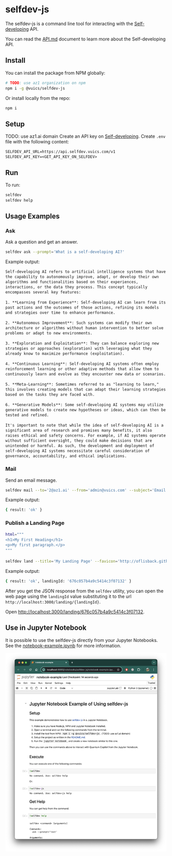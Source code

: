 # selfdev-js

The selfdev-js is a command line tool for interacting with the [Self-developing](https://az1.ai) API.

You can read the [API.md](./API.md) document to learn more about the Self-developing API.

## Install

You can install the package from NPM globally:
```bash
# TODO: use az1 organization on npm
npm i -g @vuics/selfdev-js
```

Or install locally from the repo:
```bash
npm i
```

## Setup

TODO: use az1.ai domain
Create an API key on [Self-developing](https://selfdev.vuics.com/keys).
Create `.env` file with the following content:
```
SELFDEV_API_URL=https://api.selfdev.vuics.com/v1
SELFDEV_API_KEY=<GET_API_KEY_ON_SELFDEV>
```

## Run

To run:
```bash
selfdev
selfdev help
```

## Usage Examples

### Ask

Ask a question and get an answer.
```bash
selfdev ask --prompt='What is a self-developing AI?'
```
Example output:
```
Self-developing AI refers to artificial intelligence systems that have the capability to autonomously improve, adapt, or develop their own algorithms and functionalities based on their experiences, interactions, or the data they process. This concept typically encompasses several key features:

1. **Learning from Experience**: Self-developing AI can learn from its past actions and the outcomes of those actions, refining its models and strategies over time to enhance performance.

2. **Autonomous Improvement**: Such systems can modify their own architecture or algorithms without human intervention to better solve problems or adapt to new environments.

3. **Exploration and Exploitation**: They can balance exploring new strategies or approaches (exploration) with leveraging what they already know to maximize performance (exploitation).

4. **Continuous Learning**: Self-developing AI systems often employ reinforcement learning or other adaptive methods that allow them to continuously learn and evolve as they encounter new data or scenarios.

5. **Meta-Learning**: Sometimes referred to as "learning to learn," this involves creating models that can adapt their learning strategies based on the tasks they are faced with.

6. **Generative Models**: Some self-developing AI systems may utilize generative models to create new hypotheses or ideas, which can then be tested and refined.

It's important to note that while the idea of self-developing AI is a significant area of research and promises many benefits, it also raises ethical and safety concerns. For example, if AI systems operate without sufficient oversight, they could make decisions that are unintended or harmful. As such, the development and deployment of self-developing AI systems necessitate careful consideration of governance, accountability, and ethical implications.
```

### Mail

Send an email message.
```bash
selfdev mail --to='2@az1.ai' --from='admin@vuics.com' --subject='Email Test' --text='Hello, World!'
```
Example output:
```bash
{ result: 'ok' }
```

### Publish a Landing Page

```bash
html="""
<h1>My First Heading</h1>
<p>My first paragraph.</p>
"""

selfdev land --title='My Landing Page' --favicon='http://oflisback.github.io/react-favicon/img/github.ico' --body='{html}'
```
Example output:
```bash
{ result: 'ok', landingId: '676c057b4a9c5414c3f07132' }
```

After you get the JSON response from the `selfdev` utility, you can open the web page using the `landingId` value substituting it to the url `http://localhost:3000/landing/{landingId}`.

Open [http://localhost:3000/landing/676c057b4a9c5414c3f07132](http://localhost:3000/landing/676c057b4a9c5414c3f07132).

## Use in Jupyter Notebook

It is possible to use the selfdev-js directly from your Jupyter Notebooks.
See the [notebook-example.ipynb](./notebook-example.ipynb) for more information.

![Screenshot of Jupyther Notebook Example](./notebook-screenshot.png)

